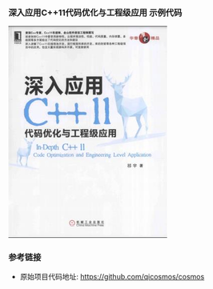 ### 深入应用C++11代码优化与工程级应用 示例代码 

![封面](cover.jpg)

### 参考链接

- 原始项目代码地址: https://github.com/qicosmos/cosmos



